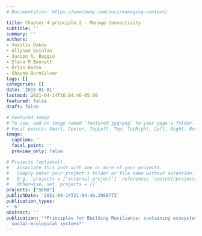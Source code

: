 ```yaml
---
# Documentation: https://wowchemy.com/docs/managing-content/

title: Chapter 4 principle 2 - Manage Connectivity
subtitle: ''
summary: ''
authors:
- Vasilis Dakos
- Allyson Quinlan
- Jacopo A. Baggio
- Elena M Bennett
- Örjan Bodin
- Shauna BurnSilver
tags: []
categories: []
date: '2015-01-01'
lastmod: 2021-04-14T16:04:46-05:00
featured: false
draft: false

# Featured image
# To use, add an image named `featured.jpg/png` to your page's folder.
# Focal points: Smart, Center, TopLeft, Top, TopRight, Left, Right, BottomLeft, Bottom, BottomRight.
image:
  caption: ''
  focal_point: ''
  preview_only: false

# Projects (optional).
#   Associate this post with one or more of your projects.
#   Simply enter your project's folder or file name without extension.
#   E.g. `projects = ["internal-project"]` references `content/project/deep-learning/index.md`.
#   Otherwise, set `projects = []`.
projects: ["SENA"]
publishDate: '2021-04-14T21:04:46.295677Z'
publication_types:
- '6'
abstract: ''
publication: '*Principles for Building Resilience: sustaining ecosystem services in
  social-ecological systems*'
---
```

